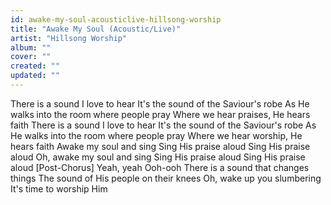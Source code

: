 ```yaml
---
id: awake-my-soul-acousticlive-hillsong-worship
title: "Awake My Soul (Acoustic/Live)"
artist: "Hillsong Worship"
album: ""
cover: ""
created: ""
updated: ""
---
```


There is a sound I love to hear
It's the sound of the Saviour's robe
As He walks into the room where people pray
Where we hear praises, He hears faith
There is a sound I love to hear
It's the sound of the Saviour's robe
As He walks into the room where people pray
Where we hear worship, He hears faith
Awake my soul and sing
Sing His praise aloud
Sing His praise aloud
Oh, awake my soul and sing
Sing His praise aloud
Sing His praise aloud
[Post-Chorus]
Yeah, yeah
Ooh-ooh
There is a sound that changes things
The sound of His people on their knees
Oh, wake up you slumbering
It's time to worship Him